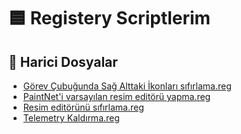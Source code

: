 # 🟦 Registery Scriptlerim

<!--Index-->

## 📂 Harici Dosyalar

- [Görev Çubuğunda Sağ Alttaki İkonları sıfırlama.reg](./G%C3%B6rev%20%C3%87ubu%C4%9Funda%20Sa%C4%9F%20Alttaki%20%C4%B0konlar%C4%B1%20s%C4%B1f%C4%B1rlama.reg)
- [PaintNet'i varsayılan resim editörü yapma.reg](./PaintNet%27i%20varsay%C4%B1lan%20resim%20edit%C3%B6r%C3%BC%20yapma.reg)
- [Resim editörünü sıfırlama.reg](./Resim%20edit%C3%B6r%C3%BCn%C3%BC%20s%C4%B1f%C4%B1rlama.reg)
- [Telemetry Kaldırma.reg](./Telemetry%20Kald%C4%B1rma.reg)

<!--Index-->
